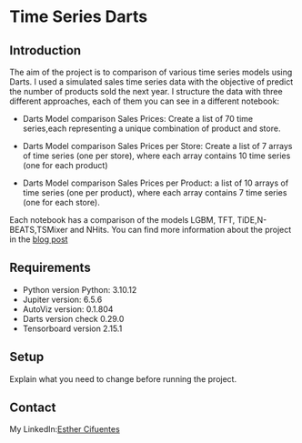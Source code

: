 # Time Series Darts

## Introduction
The aim of the project is to comparison of various time series models using Darts. I used a simulated sales time series data with the objective of predict the number of products sold the next year.
I structure the data with three different approaches, each of them you can see in a different notebook:
* Darts Model comparison Sales Prices: Create a list of 70 time series,each representing a unique combination of product and store.
* Darts Model comparison Sales Prices per Store: Create a list of 7 arrays of time series (one per store), where each array contains 10 time series (one for each product)

* Darts Model comparison Sales Prices per Product: a list of 10 arrays of time series (one per product), where each array contains 7 time series (one for each store).

Each notebook has a comparison of the models LGBM, TFT, TiDE,N-BEATS,TSMixer and NHits.
You can find more information about the project in the [blog post]()

## Requirements

* Python version Python: 3.10.12
* Jupiter version: 6.5.6
* AutoViz version:  0.1.804
* Darts version check 0.29.0
* Tensorboard version 2.15.1

## Setup
Explain what you need to change before running the project.

## Contact

My LinkedIn:[Esther Cifuentes](https://www.linkedin.com/in/esther-cifuentes-70975b1/)

